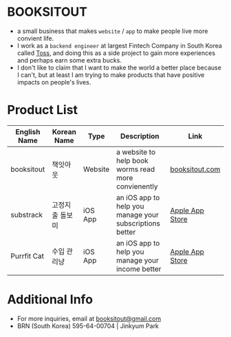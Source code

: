 # BOOKSITOUT
- a small business that makes `website` / `app` to make people live more convient life.
- I work as a `backend engineer` at largest Fintech Company in South Korea called [Toss](https://toss.im), and doing this as a side project to gain more experiences and perhaps earn some extra bucks.
- I don't like to claim that I want to make the world a better place because I can't, but at least I am trying to make products that have positive impacts on people's lives.

# Product List
| English Name | Korean Name | Type | Description | Link |
| -- | -- | -- | -- | -- |
| booksitout | 책잇아웃 | Website | a website to help book worms read more convienently | [booksitout.com](https://booksitout.com) |
| substrack | 고정지출 돌보미 | iOS App | an iOS app to help you manage your subscriptions better | [Apple App Store](https://apps.apple.com/app/%EA%B5%AC%EB%8F%85-%EB%8F%8C%EB%B3%B4%EB%AF%B8/id6451234943) |
| Purrfit Cat | 수입 관리냥 | iOS App | an iOS app to help you manage your income better | [Apple App Store](https://apps.apple.com/app/purrfit-tracker/id6458539987) |

# Additional Info
- For more inquiries, email at booksitout@gmail.com
- BRN (South Korea) 595-64-00704 | Jinkyum Park
